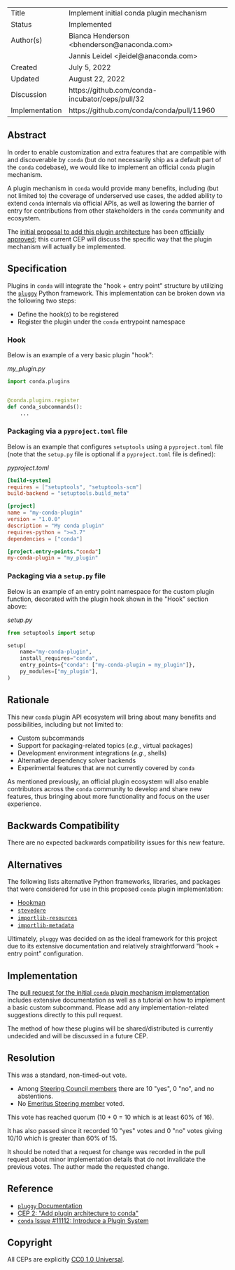 <table>
<tr><td> Title </td><td> Implement initial conda plugin mechanism </td>
<tr><td> Status </td><td> Implemented  </td></tr>
<tr><td> Author(s) </td><td> Bianca Henderson &lt;bhenderson@anaconda.com&gt;</td></tr>
<tr><td> </td><td>Jannis Leidel &lt;jleidel@anaconda.com&gt; </td></tr>
<tr><td> Created </td><td> July 5, 2022 </td></tr>
<tr><td> Updated </td><td> August 22, 2022 </td></tr>
<tr><td> Discussion </td><td>https://github.com/conda-incubator/ceps/pull/32</td></tr>
<tr><td> Implementation </td><td>https://github.com/conda/conda/pull/11960</td></tr>
</table>

## Abstract

In order to enable customization and extra features that are compatible with and discoverable by `conda` (but do not necessarily ship as a default part of the `conda` codebase), we would like to implement an official `conda` plugin mechanism.

A plugin mechanism in `conda` would provide many benefits, including (but not limited to) the coverage of underserved use cases, the added ability to extend `conda` internals via official APIs, as well as lowering the barrier of entry for contributions from other stakeholders in the `conda` community and ecosystem.

The [initial proposal to add this plugin architecture](https://github.com/conda-incubator/ceps/blob/main/cep-2.md) has been [officially approved](https://github.com/conda-incubator/ceps/issues/23); this current CEP will discuss the specific way that the plugin mechanism will actually be implemented.

## Specification

Plugins in `conda` will integrate the "hook + entry point" structure by utilizing the [`pluggy`](https://pluggy.readthedocs.io/en/stable/index.html) Python framework. This implementation can be broken down via the following two steps:

- Define the hook(s) to be registered
- Register the plugin under the `conda` entrypoint namespace


### Hook

Below is an example of a very basic plugin "hook":

_my_plugin.py_
```python
import conda.plugins


@conda.plugins.register
def conda_subcommands():
    ...
```

### Packaging via a `pyproject.toml` file


Below is an example that configures `setuptools` using a `pyproject.toml` file (note that the `setup.py` file is optional if a `pyproject.toml` file is defined):

_pyproject.toml_
```toml
[build-system]
requires = ["setuptools", "setuptools-scm"]
build-backend = "setuptools.build_meta"

[project]
name = "my-conda-plugin"
version = "1.0.0"
description = "My conda plugin"
requires-python = ">=3.7"
dependencies = ["conda"]

[project.entry-points."conda"]
my-conda-plugin = "my_plugin"
```


### Packaging via a `setup.py` file

Below is an example of an entry point namespace for the custom plugin function, decorated with the plugin hook shown in the "Hook" section above:

_setup.py_
```python
from setuptools import setup

setup(
    name="my-conda-plugin",
    install_requires="conda",
    entry_points={"conda": ["my-conda-plugin = my_plugin"]},
    py_modules=["my_plugin"],
)
```


## Rationale

This new `conda` plugin API ecosystem will bring about many benefits and possibilities, including but not limited to:

- Custom subcommands
- Support for packaging-related topics (_e.g._, virtual packages)
- Development environment integrations (_e.g._, shells)
- Alternative dependency solver backends
- Experimental features that are not currently covered by `conda`

As mentioned previously, an official plugin ecosystem will also enable contributors across the `conda` community to develop and share new features, thus bringing about more functionality and focus on the user experience.

## Backwards Compatibility

There are no expected backwards compatibility issues for this new feature.
<!-- ??? -->

## Alternatives

The following lists alternative Python frameworks, libraries, and packages that were considered for use in this proposed `conda` plugin implementation:

- [Hookman](https://github.com/ESSS/hookman)
- [`stevedore`](https://docs.openstack.org/stevedore/latest/)
- [`importlib-resources`](https://pypi.org/project/importlib-resources/)
- [`importlib-metadata`](https://pypi.org/project/importlib-metadata/)

Ultimately, `pluggy` was decided on as the ideal framework for this project due to its extensive documentation and relatively straightforward "hook + entry point" configuration.

## Implementation

The [pull request for the initial `conda` plugin mechanism implementation](https://github.com/conda/conda/pull/11435) includes extensive documentation as well as a tutorial on how to implement a basic custom subcommand. Please add any implementation-related suggestions directly to this pull request.

The method of how these plugins will be shared/distributed is currently undecided and will be discussed in a future CEP.

## Resolution

This was a standard, non-timed-out vote.

- Among [Steering Council members](https://github.com/conda-incubator/governance/blob/eaf59a5779dc1f678bee4453ceb92fd733e7306a/steering.csv) there are 10 "yes", 0 "no", and no abstentions.
- No [Emeritus Steering member](https://github.com/conda-incubator/governance/blob/eaf59a5779dc1f678bee4453ceb92fd733e7306a/emeritus.csv) voted.

This vote has reached quorum (10 + 0 = 10 which is at least 60% of 16).

It has also passed since it recorded 10 "yes" votes and 0 "no" votes giving 10/10 which is greater than 60% of 15.

It should be noted that a request for change was recorded in the pull request about minor implementation details that do not invalidate the previous votes. The author made the requested change.

## Reference

- [`pluggy` Documentation](https://pluggy.readthedocs.io/en/stable/index.html)
- [CEP 2: "Add plugin architecture to conda"](https://github.com/conda-incubator/ceps/blob/main/cep-2.md)
- [`conda` Issue #11112: Introduce a Plugin System](https://github.com/conda/conda/issues/11112)

## Copyright

All CEPs are explicitly [CC0 1.0 Universal](https://creativecommons.org/publicdomain/zero/1.0/).
